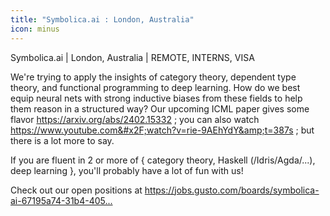 ```yaml
---
title: "Symbolica.ai : London, Australia"
icon: minus
---
```

Symbolica.ai | London, Australia | REMOTE, INTERNS, VISA

We&#x27;re trying to apply the insights of category theory, dependent type theory, and functional programming to deep learning. How do we best equip neural nets with strong inductive biases from these fields to help them reason in a structured way? Our upcoming ICML paper gives some flavor <a href="https:&#x2F;&#x2F;arxiv.org&#x2F;abs&#x2F;2402.15332" rel="nofollow">https:&#x2F;&#x2F;arxiv.org&#x2F;abs&#x2F;2402.15332</a> ; you can also watch <a href="https:&#x2F;&#x2F;www.youtube.com&#x2F;watch?v=rie-9AEhYdY&amp;t=387s" rel="nofollow">https:&#x2F;&#x2F;www.youtube.com&#x2F;watch?v=rie-9AEhYdY&amp;t=387s</a> ; but there is a lot more to say.

If you are fluent in 2 or more of { category theory, Haskell (&#x2F;Idris&#x2F;Agda&#x2F;...), deep learning }, you&#x27;ll probably have a lot of fun with us!

Check out our open positions at <a href="https:&#x2F;&#x2F;jobs.gusto.com&#x2F;boards&#x2F;symbolica-ai-67195a74-31b4-4052-ba18-e859d461808c" rel="nofollow">https:&#x2F;&#x2F;jobs.gusto.com&#x2F;boards&#x2F;symbolica-ai-67195a74-31b4-405...</a>
